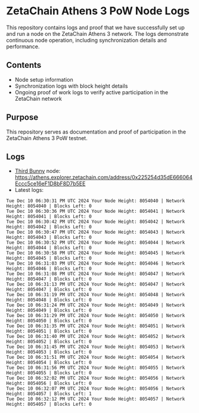 # ZetaChain Athens 3 PoW Node Logs
This repository contains logs and proof that we have successfully set up and run a node on the ZetaChain Athens 3 network. The logs demonstrate continuous node operation, including synchronization details and performance.

## Contents
- Node setup information
- Synchronization logs with block height details
- Ongoing proof of work logs to verify active participation in the ZetaChain network

## Purpose
This repository serves as documentation and proof of participation in the ZetaChain Athens 3 PoW testnet.

## Logs

- [Third Bunny](https://thirdbunny.xyz/) node: https://athens.explorer.zetachain.com/address/0x225254d35dE666064Eccc5ce16eF1D8bF8D7b5EE
- Latest logs:
```
Tue Dec 10 06:30:31 PM UTC 2024 Your Node Height: 8054040 | Network Height: 8054040 | Blocks Left: 0
Tue Dec 10 06:30:36 PM UTC 2024 Your Node Height: 8054041 | Network Height: 8054041 | Blocks Left: 0
Tue Dec 10 06:30:42 PM UTC 2024 Your Node Height: 8054042 | Network Height: 8054042 | Blocks Left: 0
Tue Dec 10 06:30:47 PM UTC 2024 Your Node Height: 8054043 | Network Height: 8054043 | Blocks Left: 0
Tue Dec 10 06:30:52 PM UTC 2024 Your Node Height: 8054044 | Network Height: 8054044 | Blocks Left: 0
Tue Dec 10 06:30:58 PM UTC 2024 Your Node Height: 8054045 | Network Height: 8054045 | Blocks Left: 0
Tue Dec 10 06:31:03 PM UTC 2024 Your Node Height: 8054046 | Network Height: 8054046 | Blocks Left: 0
Tue Dec 10 06:31:08 PM UTC 2024 Your Node Height: 8054047 | Network Height: 8054047 | Blocks Left: 0
Tue Dec 10 06:31:13 PM UTC 2024 Your Node Height: 8054047 | Network Height: 8054047 | Blocks Left: 0
Tue Dec 10 06:31:19 PM UTC 2024 Your Node Height: 8054048 | Network Height: 8054048 | Blocks Left: 0
Tue Dec 10 06:31:24 PM UTC 2024 Your Node Height: 8054049 | Network Height: 8054049 | Blocks Left: 0
Tue Dec 10 06:31:29 PM UTC 2024 Your Node Height: 8054050 | Network Height: 8054050 | Blocks Left: 0
Tue Dec 10 06:31:35 PM UTC 2024 Your Node Height: 8054051 | Network Height: 8054051 | Blocks Left: 0
Tue Dec 10 06:31:40 PM UTC 2024 Your Node Height: 8054052 | Network Height: 8054052 | Blocks Left: 0
Tue Dec 10 06:31:45 PM UTC 2024 Your Node Height: 8054053 | Network Height: 8054053 | Blocks Left: 0
Tue Dec 10 06:31:51 PM UTC 2024 Your Node Height: 8054054 | Network Height: 8054054 | Blocks Left: 0
Tue Dec 10 06:31:56 PM UTC 2024 Your Node Height: 8054055 | Network Height: 8054055 | Blocks Left: 0
Tue Dec 10 06:32:02 PM UTC 2024 Your Node Height: 8054056 | Network Height: 8054056 | Blocks Left: 0
Tue Dec 10 06:32:07 PM UTC 2024 Your Node Height: 8054056 | Network Height: 8054057 | Blocks Left: 1
Tue Dec 10 06:32:12 PM UTC 2024 Your Node Height: 8054057 | Network Height: 8054057 | Blocks Left: 0
```
